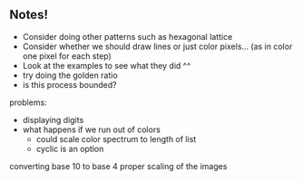 ## Notes!

- Consider doing other patterns such as hexagonal lattice
- Consider whether we should draw lines or just color pixels... (as in color one pixel for each step)
- Look at the examples to see what they did ^^
- try doing the golden ratio
- is this process bounded?



problems:
- displaying digits
- what happens if we run out of colors
    - could scale color spectrum to length of list
    - cyclic is an option


converting base 10 to base 4
proper scaling of the images

